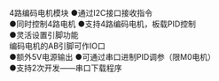 4路编码电机模块
●通过I2C接口接收指令  
●同时控制4路电机
●支持4路编码电机，板载PID控制  
●灵活设置引脚功能  
    编码电机的AB引脚可作IO口  
●额外5V电源输出
●可通过串口进制PID调参（限M0电机）  
●支持2次开发——串口下载程序
